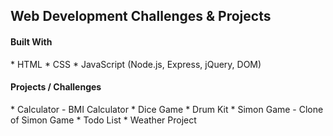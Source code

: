 <h2>Web Development Challenges & Projects</h2>

<h4>Built With</h4>
* HTML
* CSS
* JavaScript (Node.js, Express, jQuery, DOM)


<h4>Projects / Challenges</h4>
* Calculator - BMI Calculator
* Dice Game
* Drum Kit
* Simon Game - Clone of Simon Game
* Todo List
* Weather Project


